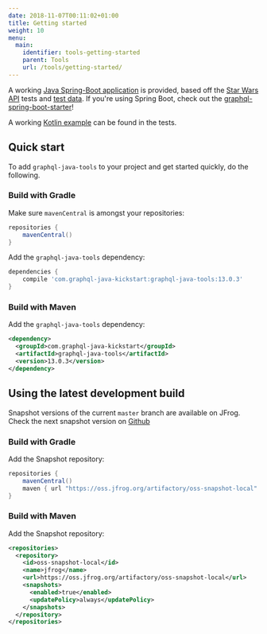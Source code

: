 ```yaml
---
date: 2018-11-07T00:11:02+01:00
title: Getting started
weight: 10
menu:
  main:
    identifier: tools-getting-started
    parent: Tools
    url: /tools/getting-started/
---
```


A working [Java Spring-Boot application](https://github.com/graphql-java-kickstart/samples/tree/master/tools-hello-world) is provided,
based off the [Star Wars API](https://github.com/graphql-java/graphql-java/blob/master/src/test/groovy/graphql/StarWarsSchema.java) tests
and [test data](https://github.com/graphql-java/graphql-java/blob/master/src/test/groovy/graphql/StarWarsData.groovy).
If you're using Spring Boot, check out the [graphql-spring-boot-starter](https://github.com/graphql-java-kickstart/graphql-spring-boot)!

A working [Kotlin example](https://github.com/graphql-java-kickstart/graphql-java-tools/blob/master/src/test/kotlin/graphql/kickstart/tools/EndToEndSpecHelper.kt) can be found in the tests.

## Quick start

To add `graphql-java-tools` to your project and get started quickly, do the following.

### Build with Gradle

Make sure `mavenCentral` is amongst your repositories:

```gradle
repositories {
    mavenCentral()
}
```

Add the `graphql-java-tools` dependency:

```gradle
dependencies {
    compile 'com.graphql-java-kickstart:graphql-java-tools:13.0.3'
}
```

### Build with Maven

Add the `graphql-java-tools` dependency:

```xml
<dependency>
  <groupId>com.graphql-java-kickstart</groupId>
  <artifactId>graphql-java-tools</artifactId>
  <version>13.0.3</version>
</dependency>
```

## Using the latest development build

Snapshot versions of the current `master` branch are available on JFrog. Check the next snapshot version on
[Github](https://github.com/graphql-java-kickstart/graphql-java-tools/blob/master/pom.xml#L7)

### Build with Gradle

Add the Snapshot repository:

```gradle
repositories {
    mavenCentral()
    maven { url "https://oss.jfrog.org/artifactory/oss-snapshot-local" }
}
```

### Build with Maven

Add the Snapshot repository:

```xml
<repositories>
  <repository>
    <id>oss-snapshot-local</id>
    <name>jfrog</name>
    <url>https://oss.jfrog.org/artifactory/oss-snapshot-local</url>
    <snapshots>
      <enabled>true</enabled>
      <updatePolicy>always</updatePolicy>
    </snapshots>
  </repository>
</repositories>
```
